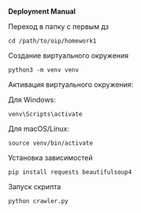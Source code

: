 **Deployment Manual**

Переход в папку с первым дз
```
cd /path/to/oip/homework1
```
Создание виртуального окружения
```
python3 -m venv venv
```
Активация виртуального окружения:

Для Windows:
```
venv\Scripts\activate
```
Для macOS/Linux:
```
source venv/bin/activate
```
Установка зависимостей
```
pip install requests beautifulsoup4
```
Запуск скрипта
```
python crawler.py
```